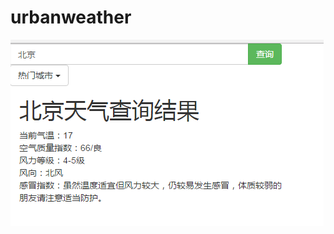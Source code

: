 # urbanweather
![images](https://github.com/ximenqiaobei/urbanweather/blob/master/%E6%95%88%E6%9E%9C%E5%9B%BE.png)
